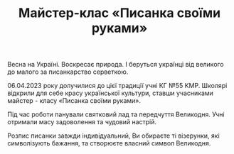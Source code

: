 ﻿---
title: Майстер-клас «Писанка своїми руками»
---

Весна на Україні. Воскресає природа. І беруться українці від великого до малого за писанкарство серветкою.

06.04.2023 року долучилися до цієї традиції учні КГ №55 КМР. Школярі відкрили для себе красу української культури, ставши учасниками майстер - класу «Писанка своїми руками».

Під час роботи панували святковий лад та передчуття Великодня. Учні отримали масу задоволення та чудовий настрій.

Розпис писанки завжди індивідуальний, Ви обираєте ті візерунки, які символізують бажання, та створюєте власний символ Великодня.

<slideshow />
